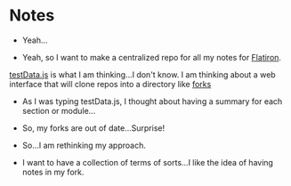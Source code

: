 # Notes

- Yeah...

- Yeah, so I want to make a centralized repo for all my notes for [Flatiron]().

[testData.js](testData.js) is what I am thinking...I don't know. I am thinking about a web interface that will clone repos into a directory like [forks]() 

- As I was typing testData.js, I thought about having a summary for each section or module...

- So, my forks are out of date...Surprise! 
- So...I am rethinking my approach.

- I want to have a collection of terms of sorts...I like the idea of having notes in my fork.